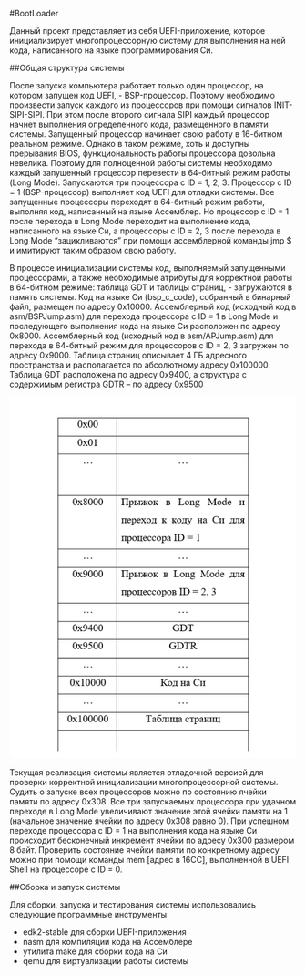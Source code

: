 #BootLoader

Данный проект представляет из себя UEFI-приложение, которое инициализирует многопроцессорную систему для выполнения на ней кода, написанного на языке программирования Си.

##Общая структура системы

После запуска компьютера работает только один процессор, на котором запущен код UEFI, - BSP-процессор. Поэтому необходимо произвести запуск каждого из процессоров при помощи сигналов INIT-SIPI-SIPI. При этом после второго сигнала SIPI каждый процессор начнет выполнения определенного кода, размещенного в памяти системы.
Запущенный процессор начинает свою работу в 16-битном реальном режиме. Однако в таком режиме, хоть и доступны прерывания BIOS, функциональность работы процессора довольна невелика. Поэтому для полноценной работы системы необходимо каждый запущенный процессор перевести в 64-битный режим работы (Long Mode). 
Запускаются три процессора с ID = 1, 2, 3. Процессор с ID = 1 (BSP-процессор) выполняет код UEFI для отладки системы. Все запущенные процессоры переходят в 64-битный режим работы, выполняя код, написанный на языке Ассемблер. Но процессор с ID = 1 после перехода в Long Mode переходит на выполнение кода, написанного на языке Си, а процессоры с ID = 2, 3 после перехода в Long Mode “зацикливаются” при помощи ассемблерной команды jmp $ и имитируют таким образом свою работу.

В процессе инициализации системы код, выполняемый запущенными процессорами, а также необходимые атрибуты для корректной работы в 64-битном режиме: таблица GDT и таблицы страниц, - загружаются в память системы.
Код на языке Си (bsp_c_code), собранный в бинарный файл, размещен по адресу 0x10000. Ассемблерный код (исходный код в asm/BSPJump.asm) для перехода процессора с ID = 1 в Long Mode и последующего выполнения кода на языке Си расположен по адресу 0x8000. Ассемблерный код (исходный код в asm/APJump.asm) для перехода в 64-битный режим для процессоров с ID = 2, 3 загружен по адресу 0x9000.
Таблица страниц описывает 4 ГБ адресного пространства и располагается по абсолютному адресу 0x100000. Таблица GDT расположена по адресу 0x9400, а структура с содержимым регистра GDTR – по адресу 0x9500

![](memory_map.png)

Текущая реализация системы является отладочной версией для проверки корректной инициализации многопроцессорной системы. Судить о запуске всех процессоров можно по состоянию ячейки памяти по адресу 0x308. Все три запускаемых процессора при удачном переходе в Long Mode увеличивают значение этой ячейки памяти на 1 (начальное значение ячейки по адресу 0x308 равно 0).
При успешном переходе процессора с ID = 1 на выполнения кода на языке Си происходит бесконечный инкремент ячейки по адресу 0x300 размером 8 байт.
Проверить состояние ячейки памяти по конкретному адресу можно при помощи команды mem [адрес в 16СС], выполненной в UEFI Shell на процессоре с ID = 0.

##Сборка и запуск системы

Для сборки, запуска и тестирования системы использовались следующие программные инструменты:
- edk2-stable для сборки UEFI-приложения
- nasm для компиляции кода на Ассемблере
- утилита make для сборки кода на Си
- qemu для виртуализации работы системы
